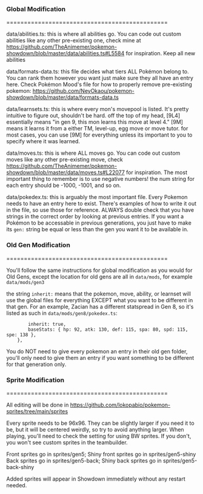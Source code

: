 ### Global Modification
==============================================

data/abilities.ts: this is where all abilities go. You can code out custom abilities like any other pre-existing one, check mine at https://github.com/TheAnimemer/pokemon-showdown/blob/master/data/abilities.ts#L5584 for inspiration. Keep all new abilities 

data/formats-data.ts: this file decides what tiers ALL Pokémon belong to. You can rank them however you want just make sure they all have an entry here. Check Pokémon Mood's file for how to properly remove pre-existing pokemon: https://github.com/NeyOkaou/pokemon-showdown/blob/master/data/formats-data.ts

data/learnsets.ts: this is where every mon's movepool is listed. It's pretty intuitive to figure out, shouldn't be hard. off the top of my head, [9L4] essentially means "in gen 9, this mon learns this move at level 4." [9M] means it learns it from a either TM, level-up, egg move or move tutor. for most cases, you can use [9M] for everything unless its important to you to specify where it was learned.

data/moves.ts: this is where ALL moves go. You can code out custom moves like any other pre-existing move, check https://github.com/TheAnimemer/pokemon-showdown/blob/master/data/moves.ts#L22077 for inspiration. The most important thing to remember is to use negative numbers! the num string for each entry should be -1000, -1001, and so on. 

data/pokedex.ts: this is arguably the most important file. Every Pokemon needs to have an entry here to exist. There's examples of how to write it out in the file, so use those for reference. ALWAYS double check that you have strings in the correct order by looking at previous entries. If you want a Pokémon to be accessable in previous generations, you just have to make its `gen:` string be equal or less than the gen you want it to be available in. 

### Old Gen Modification
==============================================

You'll follow the same instructions for global modification as you would for Old Gens, except the location for old gens are all in `data/mods`, for example `data/mods/gen3`

the string `inherit:` means that the pokemon, move, ability, or learnset will use the global files for everything EXCEPT what you want to be different in that gen. For an example, Zacian has a different statspread in Gen 8, so it's listed as such in `data/mods/gen8/pokedex.ts`: 

```	zacian: {
		inherit: true,
		baseStats: { hp: 92, atk: 130, def: 115, spa: 80, spd: 115, spe: 138 },
	},
```

You do NOT need to give every pokemon an entry in their old gen folder, you'll only need to give them an entry if you want something to be different for that generation only.

### Sprite Modification
==============================================

All editing will be done in https://github.com/lokopabio/pokemon-sprites/tree/main/sprites

Every sprite needs to be 96x96. They can be slightly larger if you need it to be, but it will be centered weirdly, so try to avoid anything larger. 
When playing, you'll need to check the setting for using BW sprites. If you don't, you won't see custom sprites in the teambuilder. 

Front sprites go in sprites/gen5; Shiny front sprites go in sprites/gen5-shiny
Back sprites go in sprites/gen5-back; Shiny back sprites go in sprites/gen5-back-shiny

Added sprites will appear in Showdown immediately without any restart needed.
